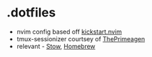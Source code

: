 # .dotfiles
- nvim config based off [kickstart.nvim](https://github.com/nvim-lua/kickstart.nvim)
- tmux-sessionizer courtsey of [ThePrimeagen](https://github.com/ThePrimeagen/.dotfiles/blob/master/bin/.local/scripts/tmux-sessionizer)
- relevant - [Stow](https://www.gnu.org/software/stow/), [Homebrew](https://formulae.brew.sh/formula/stow)

